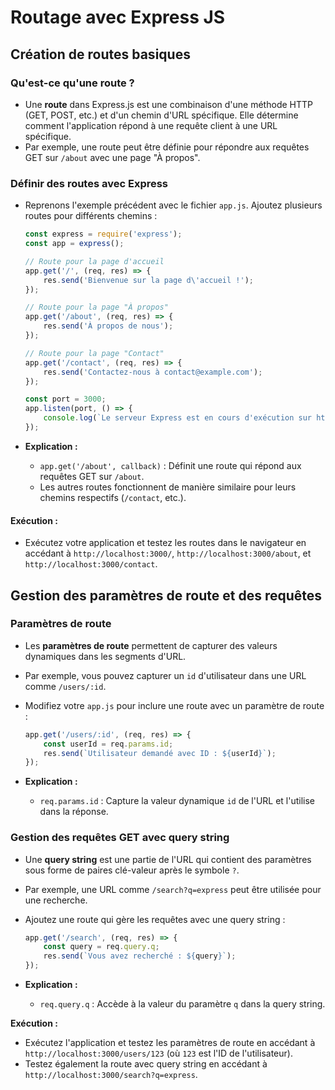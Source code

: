 # Routage avec Express JS

## Création de routes basiques

### **Qu'est-ce qu'une route ?**

* Une **route** dans Express.js est une combinaison d'une méthode HTTP (GET, POST, etc.) et d'un chemin d'URL spécifique. Elle détermine comment l'application répond à une requête client à une URL spécifique.
* Par exemple, une route peut être définie pour répondre aux requêtes GET sur `/about` avec une page "À propos".

### **Définir des routes avec Express**&#x20;

*   Reprenons l'exemple précédent avec le fichier `app.js`. Ajoutez plusieurs routes pour différents chemins :

    ```javascript
    const express = require('express');
    const app = express();

    // Route pour la page d'accueil
    app.get('/', (req, res) => {
        res.send('Bienvenue sur la page d\'accueil !');
    });

    // Route pour la page "À propos"
    app.get('/about', (req, res) => {
        res.send('À propos de nous');
    });

    // Route pour la page "Contact"
    app.get('/contact', (req, res) => {
        res.send('Contactez-nous à contact@example.com');
    });

    const port = 3000;
    app.listen(port, () => {
        console.log(`Le serveur Express est en cours d'exécution sur http://localhost:${port}/`);
    });
    ```
* **Explication :**
  * `app.get('/about', callback)` : Définit une route qui répond aux requêtes GET sur `/about`.
  * Les autres routes fonctionnent de manière similaire pour leurs chemins respectifs (`/contact`, etc.).

#### **Exécution :**

* Exécutez votre application et testez les routes dans le navigateur en accédant à `http://localhost:3000/`, `http://localhost:3000/about`, et `http://localhost:3000/contact`.

## Gestion des paramètres de route et des requêtes

### **Paramètres de route**

* Les **paramètres de route** permettent de capturer des valeurs dynamiques dans les segments d'URL.
* Par exemple, vous pouvez capturer un `id` d'utilisateur dans une URL comme `/users/:id`.
*   Modifiez votre `app.js` pour inclure une route avec un paramètre de route :

    ```javascript
    app.get('/users/:id', (req, res) => {
        const userId = req.params.id;
        res.send(`Utilisateur demandé avec ID : ${userId}`);
    });
    ```
* **Explication :**
  * `req.params.id` : Capture la valeur dynamique `id` de l'URL et l'utilise dans la réponse.

### **Gestion des requêtes GET avec query string**

* Une **query string** est une partie de l'URL qui contient des paramètres sous forme de paires clé-valeur après le symbole `?`.
* Par exemple, une URL comme `/search?q=express` peut être utilisée pour une recherche.
*   Ajoutez une route qui gère les requêtes avec une query string :

    ```javascript
    app.get('/search', (req, res) => {
        const query = req.query.q;
        res.send(`Vous avez recherché : ${query}`);
    });
    ```
* **Explication :**
  * `req.query.q` : Accède à la valeur du paramètre `q` dans la query string.

**Exécution :**

* Exécutez l'application et testez les paramètres de route en accédant à `http://localhost:3000/users/123` (où `123` est l'ID de l'utilisateur).
* Testez également la route avec query string en accédant à `http://localhost:3000/search?q=express`.
